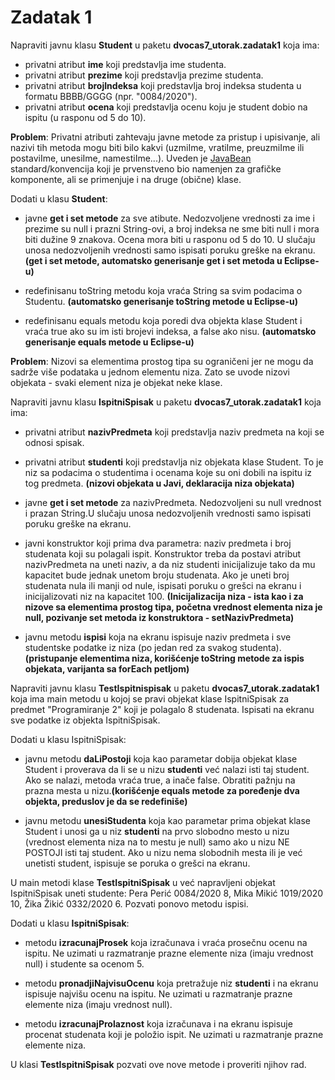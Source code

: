 # Zadatak 1


Napraviti javnu klasu **Student** u paketu **dvocas7_utorak.zadatak1** koja ima:

- privatni atribut **ime** koji predstavlja ime studenta.
- privatni atribut **prezime** koji predstavlja prezime studenta.
- privatni atribut **brojIndeksa** koji predstavlja broj indeksa studenta u formatu BBBB/GGGG (npr. "0084/2020").
- privatni atribut **ocena** koji predstavlja ocenu koju je student dobio na ispitu (u rasponu od 5 do 10).


**Problem**: Privatni atributi zahtevaju javne metode za pristup i upisivanje, ali nazivi tih metoda mogu biti bilo kakvi (uzmiIme, vratiIme, preuzmiIme ili postaviIme, unesiIme, namestiIme...). Uveden je [JavaBean](https://en.wikibooks.org/wiki/Java_Programming/JavaBeans) standard/konvencija koji je prvenstveno bio namenjen za grafičke komponente, ali se primenjuje i na druge (obične) klase.

Dodati u klasu **Student**:

 - javne **get i set metode** za sve atibute. Nedozvoljene vrednosti za ime i prezime su null i prazni String-ovi, a broj indeksa ne sme biti null i mora biti dužine 9 znakova. Ocena mora biti u rasponu od 5 do 10. U slučaju unosa nedozvoljenih vrednosti samo ispisati poruku greške na ekranu.**(get i set metode, automatsko generisanje get i set metoda u Eclipse-u)**

- redefinisanu toString metodu koja vraća String sa svim podacima o Studentu. **(automatsko generisanje toString metode u Eclipse-u)**

- redefinisanu equals metodu koja poredi dva objekta klase Student i vraća true ako su im isti brojevi indeksa, a false ako nisu. **(automatsko generisanje equals metode u Eclipse-u)**



**Problem**: Nizovi sa elementima prostog tipa su ograničeni jer ne mogu da sadrže više podataka u jednom elementu niza. Zato se uvode nizovi objekata - svaki element niza je objekat neke klase.

Napraviti javnu klasu **IspitniSpisak** u paketu **dvocas7_utorak.zadatak1** koja ima:

- privatni atribut **nazivPredmeta** koji predstavlja naziv predmeta na koji se odnosi spisak.
- privatni atribut **studenti** koji predstavlja niz objekata klase Student. To je niz sa podacima o studentima i ocenama koje su oni dobili na ispitu iz tog predmeta. **(nizovi objekata u Javi, deklaracija niza objekata)**


- javne **get i set metode** za nazivPredmeta. Nedozvoljeni su null vrednost i prazan String.U slučaju unosa nedozvoljenih vrednosti samo ispisati poruku greške na ekranu.

- javni konstruktor koji prima dva parametra: naziv predmeta i broj studenata koji su polagali ispit. Konstruktor treba da postavi atribut nazivPredmeta na uneti naziv, a da niz studenti inicijalizuje tako da mu kapacitet bude jednak unetom broju studenata. Ako je uneti broj studenata nula ili manji od nule, ispisati poruku o grešci na ekranu i inicijalizovati niz na kapacitet 100. **(Inicijalizacija niza - ista kao i za nizove sa elementima prostog tipa, početna vrednost elementa niza je null, pozivanje set metoda iz konstruktora - setNazivPredmeta)**

- javnu metodu **ispisi** koja na ekranu ispisuje naziv predmeta i sve studentske podatke iz niza (po jedan red za svakog studenta). **(pristupanje elementima niza, korišćenje toString metode za ispis objekata, varijanta sa forEach petljom)**


Napraviti javnu klasu **TestIspitnispisak** u paketu **dvocas7_utorak.zadatak1** koja ima main metodu u kojoj se pravi objekat klase IspitniSpisak za predmet "Programiranje 2" koji je polagalo 8 studenata. Ispisati na ekranu sve podatke iz objekta IspitniSpisak.



Dodati u klasu IspitniSpisak:


- javnu metodu **daLiPostoji** koja kao parametar dobija objekat klase Student i proverava da li se u nizu **studenti** već nalazi isti taj student. Ako se nalazi, metoda vraća true, a inače false. Obratiti pažnju na prazna mesta u nizu.**(korišćenje equals metode za poređenje dva objekta, preduslov je da se redefiniše)**

- javnu metodu **unesiStudenta** koja kao parametar prima objekat klase Student i unosi ga u niz **studenti** na prvo slobodno mesto u nizu (vrednost elementa niza na to mestu je null) samo ako u nizu NE POSTOJI isti taj student. Ako u nizu nema slobodnih mesta ili je već unetisti student, ispisuje se poruka o grešci na ekranu.


U main metodi klase **TestIspitniSpisak** u već napravljeni objekat IspitniSpisak uneti studente: Pera Perić 0084/2020 8, Mika Mikić 1019/2020 10, Žika Žikić 0332/2020 6. Pozvati ponovo metodu ispisi.


Dodati u klasu **IspitniSpisak**:

- metodu **izracunajProsek** koja izračunava i vraća prosečnu ocenu na ispitu. Ne uzimati u razmatranje prazne elemente niza (imaju vrednost null) i studente sa ocenom 5.

- metodu **pronadjiNajvisuOcenu** koja pretražuje niz **studenti** i na ekranu ispisuje najvišu ocenu na ispitu. Ne uzimati u razmatranje prazne elemente niza (imaju vrednost null).

- metodu **izracunajProlaznost** koja izračunava i na ekranu ispisuje procenat studenata koji je položio ispit. Ne uzimati u razmatranje prazne elemente niza.


U klasi **TestIspitniSpisak** pozvati ove nove metode i proveriti njihov rad.